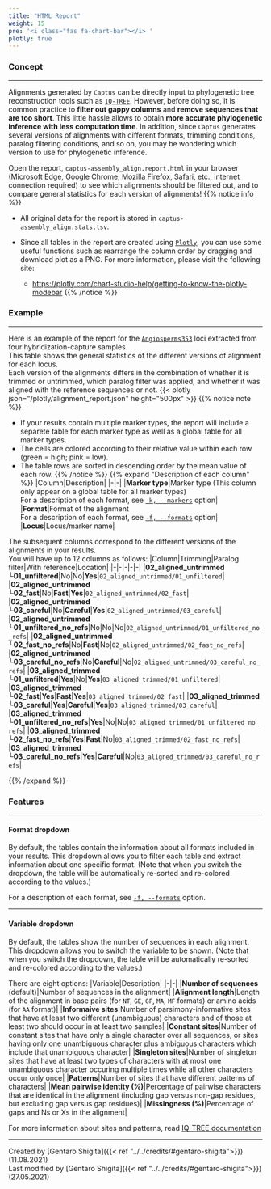 ```yaml
---
title: "HTML Report"
weight: 15
pre: '<i class="fas fa-chart-bar"></i> '
plotly: true
---
```

### Concept

---
Alignments generated by `Captus` can be directly input to phylogenetic tree reconstruction tools such as [`IQ-TREE`](http://www.iqtree.org).
However, before doing so, it is common practice to **filter out gappy columns** and **remove sequences that are too short**.
This little hassle allows to obtain **more accurate phylogenetic inference with less computation time**.
In addition, since `Captus` generates several versions of alignments with different formats, trimming conditions, paralog filtering conditions, and so on, you may be wondering which version to use for phylogenetic inference.

Open the report, `captus-assembly_align.report.html` in your browser (Microsoft Edge, Google Chrome, Mozilla Firefox, Safari, etc., internet connection required) to see which alignments should be filtered out, and to compare general statistics for each version of alignments!
{{% notice info %}}

- All original data for the report is stored in `captus-assembly_align.stats.tsv`.
- Since all tables in the report are created using [`Plotly`](https://plotly.com/python), you can use some useful functions such as rearrange the column order by dragging and download plot as a PNG.
For more information, please visit the following site:

  - <https://plotly.com/chart-studio-help/getting-to-know-the-plotly-modebar>
{{% /notice %}}

### Example

---
Here is an example of the report for the [`Angiosperms353`](https://github.com/mossmatters/Angiosperms353) loci extracted from four hybridization-capture samples.  
This table shows the general statistics of the different versions of alignment for each locus.  
Each version of the alignments differs in the combination of whether it is trimmed or untrimmed, which paralog filter was applied, and whether it was aligned with the reference sequences or not.
{{< plotly json="/plotly/alignment_report.json" height="500px" >}}
{{% notice note %}}

- If your results contain multiple marker types, the report will include a separete table for each marker type as well as a global table for all marker types.
- The cells are colored according to their relative value within each row (green = high; pink = low).
- The table rows are sorted in descending order by the mean value of each row.
{{% /notice %}}
{{% expand "Description of each column" %}}
|Column|Description|
|-|-|
|**Marker type**|Marker type (This column only appear on a global table for all marker types)<br>For a description of each format, see [`-k, --markers`](http://localhost:1313/assembly/align/options/#-k---markers) option|
|**Format**|Format of the alignment<br>For a description of each format, see [`-f, --formats`](http://localhost:1313/assembly/align/options/#-f---formats) option|
|**Locus**|Locus/marker name|

The subsequent columns correspond to the different versions of the alignments in your results.  
You will have up to 12 columns as follows:
|Column|Trimming|Paralog filter|With reference|Location|
|-|-|-|-|-|
|**02_aligned_untrimmed<br>└01_unfiltered**|No|No|**Yes**|`02_aligned_untrimmed/01_unfiltered`|
|**02_aligned_untrimmed<br>└02_fast**|No|**Fast**|**Yes**|`02_aligned_untrimmed/02_fast`|
|**02_aligned_untrimmed<br>└03_careful**|No|**Careful**|**Yes**|`02_aligned_untrimmed/03_careful`|
|**02_aligned_untrimmed<br>└01_unfiltered_no_refs**|No|No|No|`02_aligned_untrimmed/01_unfiltered_no_refs`|
|**02_aligned_untrimmed<br>└02_fast_no_refs**|No|**Fast**|No|`02_aligned_untrimmed/02_fast_no_refs`|
|**02_aligned_untrimmed<br>└03_careful_no_refs**|No|**Careful**|No|`02_aligned_untrimmed/03_careful_no_refs`|
|**03_aligned_trimmed<br>└01_unfiltered**|**Yes**|No|**Yes**|`03_aligned_trimmed/01_unfiltered`|
|**03_aligned_trimmed<br>└02_fast**|**Yes**|**Fast**|**Yes**|`03_aligned_trimmed/02_fast`|
|**03_aligned_trimmed<br>└03_careful**|**Yes**|**Careful**|**Yes**|`03_aligned_trimmed/03_careful`|
|**03_aligned_trimmed<br>└01_unfiltered_no_refs**|**Yes**|No|No|`03_aligned_trimmed/01_unfiltered_no_refs`|
|**03_aligned_trimmed<br>└02_fast_no_refs**|**Yes**|**Fast**|No|`03_aligned_trimmed/02_fast_no_refs`|
|**03_aligned_trimmed<br>└03_careful_no_refs**|**Yes**|**Careful**|No|`03_aligned_trimmed/03_careful_no_refs`|

{{% /expand %}}

### Features

---

#### Format dropdown

By default, the tables contain the information about all formats included in your results.
This dropdown allows you to filter each table and extract information about one specific format.
(Note that when you switch the dropdown, the table will be automatically re-sorted and re-colored according to the values.)

For a description of each format, see [`-f, --formats`](http://localhost:1313/assembly/align/options/#-f---formats) option.

---

#### Variable dropdown

By default, the tables show the number of sequences in each alignment.
This dropdown allows you to switch the variable to be shown.
(Note that when you switch the dropdown, the table will be automatically re-sorted and re-colored according to the values.)

There are eight options:
|Variable|Description|
|-|-|
|**Number of sequences** (default)|Number of sequences in the alignment|
|**Alignment length**|Length of the alignment in base pairs (for `NT`, `GE`, `GF`, `MA`, `MF` formats) or amino acids (for `AA` format)|
|**Informaive sites**|Number of parsimony-informative sites that have at least two different (unambiguous) characters and of those at least two should occur in at least two samples|
|**Constant sites**|Number of constant sites that have only a single character over all sequences, or sites having only one unambiguous character plus ambiguous characters which include that unambiguous character|
|**Singleton sites**|Number of singleton sites that have at least two types of characters with at most one unambiguous character occuring multiple times while all other characters occur only once|
|**Patterns**|Number of sites that have different patterns of characters|
|**Mean pairwise identity (%)**|Percentage of pairwise characters that are identical in the alignment (including gap versus non-gap residues, but excluding gap versus gap residues)|
|**Missingness (%)**|Percentage of gaps and Ns or Xs in the alignment|

For more information about sites and patterns, read [<i class="fab fa-readme"></i> IQ-TREE documentation](http://www.iqtree.org/doc/Frequently-Asked-Questions#how-does-iq-tree-treat-identical-sequences)

---
Created by [Gentaro Shigita]({{< ref "../../credits/#gentaro-shigita">}}) (11.08.2021)  
Last modified by [Gentaro Shigita]({{< ref "../../credits/#gentaro-shigita">}}) (27.05.2021)
